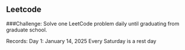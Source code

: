 ## Leetcode

###Challenge: Solve one LeetCode problem daily until graduating from graduate school.  

Records: 
Day 1: January 14, 2025
Every Saturday is a rest day
